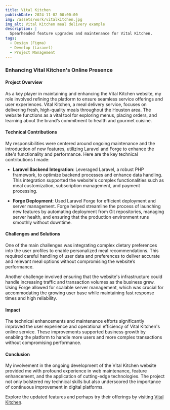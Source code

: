 ```yaml
---
title: Vital Kitchen
publishDate: 2024-11-02 00:00:00
img: /assets/work/vitalkitchen.jpg
img_alt: Vital Kitchen meal delivery example
description: |
  Spearheaded feature upgrades and maintenance for Vital Kitchen.
tags:
  - Design (Figma)
  - Develop (Laravel)
  - Project Management
---
```


### Enhancing Vital Kitchen's Online Presence

#### Project Overview

As a key player in maintaining and enhancing the Vital Kitchen website, my role involved refining the platform to ensure seamless service offerings and user experiences. Vital Kitchen, a meal delivery service, focuses on delivering fresh, high-quality meals throughout the Houston area. The website functions as a vital tool for exploring menus, placing orders, and learning about the brand’s commitment to health and gourmet cuisine.

#### Technical Contributions

My responsibilities were centered around ongoing maintenance and the introduction of new features, utilizing Laravel and Forge to enhance the site's functionality and performance. Here are the key technical contributions I made:

- **Laravel Backend Integration**: Leveraged Laravel, a robust PHP framework, to optimize backend processes and enhance data handling. This integration supported the website's complex functionalities such as meal customization, subscription management, and payment processing.
  
- **Forge Deployment**: Used Laravel Forge for efficient deployment and server management. Forge helped streamline the process of launching new features by automating deployment from Git repositories, managing server health, and ensuring that the production environment runs smoothly without downtime.

#### Challenges and Solutions

One of the main challenges was integrating complex dietary preferences into the user profiles to enable personalized meal recommendations. This required careful handling of user data and preferences to deliver accurate and relevant meal options without compromising the website’s performance.

Another challenge involved ensuring that the website's infrastructure could handle increasing traffic and transaction volumes as the business grew. Using Forge allowed for scalable server management, which was crucial for accommodating the growing user base while maintaining fast response times and high reliability.

#### Impact

The technical enhancements and maintenance efforts significantly improved the user experience and operational efficiency of Vital Kitchen's online service. These improvements supported business growth by enabling the platform to handle more users and more complex transactions without compromising performance.

#### Conclusion

My involvement in the ongoing development of the Vital Kitchen website provided me with profound experience in web maintenance, feature enhancement, and the application of cutting-edge technologies. The project not only bolstered my technical skills but also underscored the importance of continuous improvement in digital platforms.

Explore the updated features and perhaps try their offerings by visiting [Vital Kitchen](https://vitalkitchen.co).
